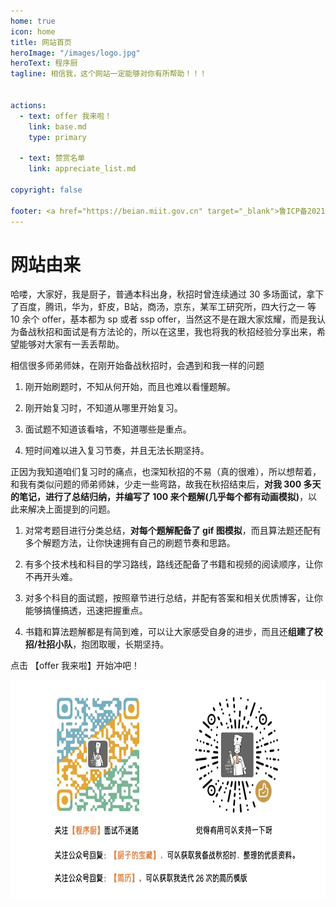 ```yaml
---
home: true
icon: home
title: 网站首页
heroImage: "/images/logo.jpg"
heroText: 程序厨
tagline: 相信我，这个网站一定能够对你有所帮助！！！


actions:
  - text: offer 我来啦！
    link: base.md
    type: primary

  - text: 赞赏名单
    link: appreciate_list.md

copyright: false

footer: <a href="https://beian.miit.gov.cn" target="_blank">鲁ICP备2021037188号</a>  | Copyright © 2023.5.7-至今 厨子
---
```


##
# 网站由来

哈喽，大家好，我是厨子，普通本科出身，秋招时曾连续通过 30 多场面试，拿下了百度，腾讯，华为，虾皮，B站，商汤，京东，某军工研究所，四大行之一 等 10 余个 offer，基本都为 sp 或者 ssp offer，当然这不是在跟大家炫耀，而是我认为备战秋招和面试是有方法论的，所以在这里，我也将我的秋招经验分享出来，希望能够对大家有一丢丢帮助。

相信很多师弟师妹，在刚开始备战秋招时，会遇到和我一样的问题 

1. 刚开始刷题时，不知从何开始，而且也难以看懂题解。

2. 刚开始复习时，不知道从哪里开始复习。 

3. 面试题不知道该看啥，不知道哪些是重点。

4. 短时间难以进入复习节奏，并且无法长期坚持。

正因为我知道咱们复习时的痛点，也深知秋招的不易（真的很难），所以想帮着，和我有类似问题的师弟师妹，少走一些弯路，故我在秋招结束后，**对我 300 多天的笔记，进行了总结归纳，并编写了 100 来个题解(几乎每个都有动画模拟)**，以此来解决上面提到的问题。

1. 对常考题目进行分类总结，**对每个题解配备了 gif 图模拟**，而且算法题还配有多个解题方法，让你快速拥有自己的刷题节奏和思路。

2. 有多个技术栈和科目的学习路线，路线还配备了书籍和视频的阅读顺序，让你不再开头难。

3. 对多个科目的面试题，按照章节进行总结，并配有答案和相关优质博客，让你能够搞懂搞透，迅速把握重点。

4. 书籍和算法题解都是有简到难，可以让大家感受自身的进步，而且还**组建了校招/社招小队**，抱团取暖，长期坚持。

点击 【offer 我来啦】开始冲吧！

<!-- <FooBar /> -->

<img src="./image/chuzi.png" width="700" height="350" style="display: block; margin: auto;">